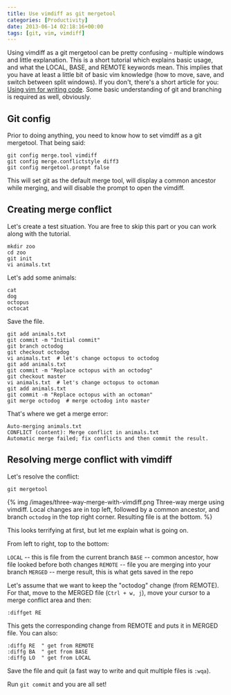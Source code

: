 ```yaml
---
title: Use vimdiff as git mergetool
categories: [Productivity]
date: 2013-06-14 02:18:16+00:00
tags: [git, vim, vimdiff]
---
```


Using vimdiff as a git mergetool can be pretty confusing - multiple windows and
little explanation. This is a short tutorial which explains basic usage, and
what the LOCAL, BASE, and REMOTE keywords mean. This implies that you have at
least a little bit of basic vim knowledge (how to move, save, and switch
between split windows). If you don't, there's a short article for you:
[Using vim for writing code][1]. Some basic understanding of git and branching
is required as well, obviously.

## Git config

Prior to doing anything, you need to know how to set vimdiff as a git
mergetool. That being said:

    git config merge.tool vimdiff
    git config merge.conflictstyle diff3
    git config mergetool.prompt false

This will set git as the default merge tool, will display a common ancestor
while merging, and will disable the prompt to open the vimdiff.

## Creating merge conflict

Let's create a test situation. You are free to skip this part or you can work
along with the tutorial.

    mkdir zoo
    cd zoo
    git init
    vi animals.txt

Let's add some animals:

    cat
    dog
    octopus
    octocat

Save the file.

    git add animals.txt
    git commit -m "Initial commit"
    git branch octodog
    git checkout octodog
    vi animals.txt  # let's change octopus to octodog
    git add animals.txt
    git commit -m "Replace octopus with an octodog"
    git checkout master
    vi animals.txt  # let's change octopus to octoman
    git add animals.txt
    git commit -m "Replace octopus with an octoman"
    git merge octodog  # merge octodog into master

That's where we get a merge error:

    Auto-merging animals.txt
    CONFLICT (content): Merge conflict in animals.txt
    Automatic merge failed; fix conflicts and then commit the result.

## Resolving merge conflict with vimdiff

Let's resolve the conflict:

    git mergetool

{% img /images/three-way-merge-with-vimdiff.png Three-way merge using vimdiff. Local changes are in top left, followed by a common ancestor, and branch `octodog` in the top right corner. Resulting file is at the bottom. %}

This looks terrifying at first, but let me explain what is going on.

From left to right, top to the bottom:

`LOCAL` -- this is file from the current branch
`BASE` -- common ancestor, how file looked before both changes
`REMOTE` -- file you are merging into your branch
`MERGED` -- merge result, this is what gets saved in the repo

Let's assume that we want to keep the "octodog" change (from REMOTE). For that,
move to the MERGED file (`Ctrl + w, j`), move your cursor to a merge conflict
area and then:

    :diffget RE

This gets the corresponding change from REMOTE and puts it in MERGED file. You
can also:

    :diffg RE  " get from REMOTE
    :diffg BA  " get from BASE
    :diffg LO  " get from LOCAL

Save the file and quit (a fast way to write and quit multiple files is `:wqa`).

Run `git commit` and you are all set!

[1]: http://www.rosipov.com/blog/using-vim-for-writing-code/
